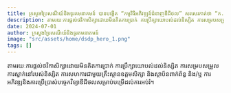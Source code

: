 ```yaml
---
title: ក្រសួងប្រៃសណីយ៍និងទូរគមនាគមន៍ បានបង្កើត “កម្មវិធីអភិវឌ្ឍន៍ជំនាញឌីជីថល” សរសេរកាត់ថា “ក.អ.ជ.ឌ.” ដើម្បីគាំទ្រដល់ដំណើរការអភិវឌ្ឍមូលធនមនុស្សឌីជីថល 
description: តាមរយៈការផ្តល់ថវិកាសិក្សាដោយមិនគិតការប្រាក់ ការប្រឹក្សាយោបល់ដល់និស្សិត ការសម្របសម្រួលការស្នាក់នៅរបស់និស្សិត ការសហការជាមួយគ្រឹះស្ថានឧត្តមសិក្សា និងស្ថាប័នពាក់ព័ន្ធ និង/ឬ ការអភិវឌ្ឍនិងការប្រើប្រាស់បច្ចេកវិទ្យាឌីជីថលសម្រាប់បម្រើដល់ការអប់រំ។ 
date: 2024-07-01
author: ក្រសួងប្រៃសណីយ៍និងទូរគមនាគមន៍
image: "src/assets/home/dsdp_hero_1.png"
tags: []
---
```


តាមរយៈការផ្តល់ថវិកាសិក្សាដោយមិនគិតការប្រាក់ ការប្រឹក្សាយោបល់ដល់និស្សិត ការសម្របសម្រួលការស្នាក់នៅរបស់និស្សិត ការសហការជាមួយគ្រឹះស្ថានឧត្តមសិក្សា និងស្ថាប័នពាក់ព័ន្ធ និង/ឬ ការអភិវឌ្ឍនិងការប្រើប្រាស់បច្ចេកវិទ្យាឌីជីថលសម្រាប់បម្រើដល់ការអប់រំ។